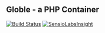 ## Globle - a PHP Container

[![Build Status](https://travis-ci.org/Brunty/Globle.svg?branch=master)](https://travis-ci.org/Brunty/Globle) [![SensioLabsInsight](https://insight.sensiolabs.com/projects/a7e48ce0-7a7f-492a-8da8-d7b4c94f00c8/mini.png)](https://insight.sensiolabs.com/projects/a7e48ce0-7a7f-492a-8da8-d7b4c94f00c8)